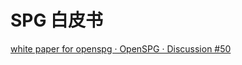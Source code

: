 # SPG 白皮书

[white paper for openspg · OpenSPG · Discussion #50](https://github.com/orgs/OpenSPG/discussions/50)



